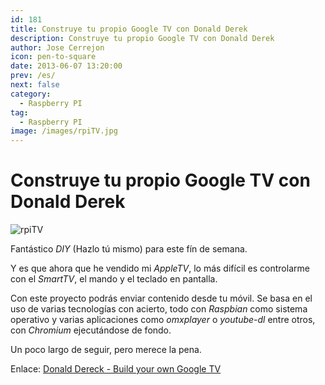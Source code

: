 ```yaml
---
id: 181
title: Construye tu propio Google TV con Donald Derek
description: Construye tu propio Google TV con Donald Derek
author: Jose Cerrejon
icon: pen-to-square
date: 2013-06-07 13:20:00
prev: /es/
next: false
category:
  - Raspberry PI
tag:
  - Raspberry PI
image: /images/rpiTV.jpg
---
```


# Construye tu propio Google TV con Donald Derek

![rpiTV](/images/rpiTV.jpg)

Fantástico *DIY* (Hazlo tú mismo) para este fín de semana. 

Y es que ahora que he vendido mi *AppleTV*, lo más difícil es controlarme con el *SmartTV*, el mando y el teclado en pantalla.

Con este proyecto podrás enviar contenido desde tu móvil. Se basa en el uso de varias tecnologías con acierto, todo con *Raspbian* como sistema operativo y varias aplicaciones como *omxplayer* o *youtube-dl* entre otros, con *Chromium* ejecutándose de fondo.

Un poco largo de seguir, pero merece la pena.

Enlace: [Donald Dereck - Build your own Google TV](http://blog.donaldderek.com/2013/06/build-your-own-google-tv-using-raspberrypi-nodejs-and-socket-io/)